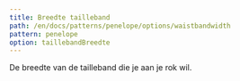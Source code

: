 ```yaml
---
title: Breedte tailleband
path: /en/docs/patterns/penelope/options/waistbandwidth
pattern: penelope
option: taillebandBreedte
---
```


De breedte van de tailleband die je aan je rok wil.